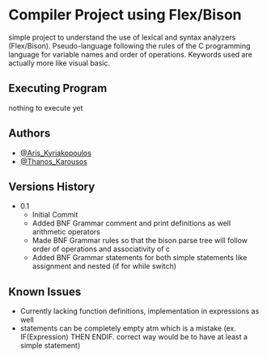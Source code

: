# Compiler Project using Flex/Bison

simple project to understand the use of lexical and syntax analyzers (Flex/Bison).
Pseudo-language following the rules of the C programming language for variable names and order of operations.
Keywords used are actually more like visual basic.

## Executing Program

nothing to execute yet

## Authors

- [@Aris_Kyriakopoulos](https://github.com/SneakyTattas)
- [@Thanos_Karousos](https://github.com/ThanosKarousos)

## Versions History

- 0.1
  - Initial Commit
  * Added BNF Grammar comment and print definitions as well arithmetic operators
  * Made BNF Grammar rules so that the bison parse tree will follow order of operations and associativity of c
  * Added BNF Grammar statements for both simple statements like assignment and nested (if for while switch)

## Known Issues

- Currently lacking function definitions, implementation in expressions as well
- statements can be completely empty atm which is a mistake (ex. IF(Expression) THEN ENDIF. correct way would be to have at least a simple statement)
